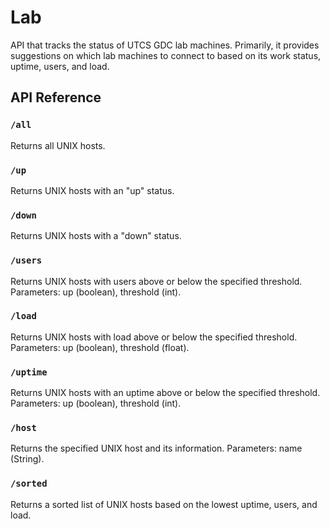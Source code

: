 # Lab

API that tracks the status of UTCS GDC lab machines. Primarily, it provides suggestions on which lab machines to connect to based on its work status, uptime, users, and load.

## API Reference

### `/all`
Returns all UNIX hosts.

### `/up`
Returns UNIX hosts with an "up" status.

### `/down`
Returns UNIX hosts with a "down" status.

### `/users`
Returns UNIX hosts with users above or below the specified threshold. Parameters: up (boolean), threshold (int).

### `/load`
Returns UNIX hosts with load above or below the specified threshold. Parameters: up (boolean), threshold (float).

### `/uptime`
Returns UNIX hosts with an uptime above or below the specified threshold. Parameters: up (boolean), threshold (int).

### `/host`
Returns the specified UNIX host and its information. Parameters: name (String).

### `/sorted`
Returns a sorted list of UNIX hosts based on the lowest uptime, users, and load.
